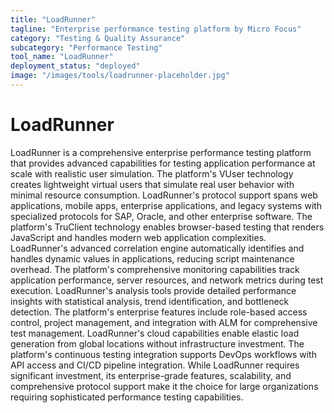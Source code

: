 ```yaml
---
title: "LoadRunner"
tagline: "Enterprise performance testing platform by Micro Focus"
category: "Testing & Quality Assurance"
subcategory: "Performance Testing"
tool_name: "LoadRunner"
deployment_status: "deployed"
image: "/images/tools/loadrunner-placeholder.jpg"
---
```


# LoadRunner

LoadRunner is a comprehensive enterprise performance testing platform that provides advanced capabilities for testing application performance at scale with realistic user simulation. The platform's VUser technology creates lightweight virtual users that simulate real user behavior with minimal resource consumption. LoadRunner's protocol support spans web applications, mobile apps, enterprise applications, and legacy systems with specialized protocols for SAP, Oracle, and other enterprise software. The platform's TruClient technology enables browser-based testing that renders JavaScript and handles modern web application complexities. LoadRunner's advanced correlation engine automatically identifies and handles dynamic values in applications, reducing script maintenance overhead. The platform's comprehensive monitoring capabilities track application performance, server resources, and network metrics during test execution. LoadRunner's analysis tools provide detailed performance insights with statistical analysis, trend identification, and bottleneck detection. The platform's enterprise features include role-based access control, project management, and integration with ALM for comprehensive test management. LoadRunner's cloud capabilities enable elastic load generation from global locations without infrastructure investment. The platform's continuous testing integration supports DevOps workflows with API access and CI/CD pipeline integration. While LoadRunner requires significant investment, its enterprise-grade features, scalability, and comprehensive protocol support make it the choice for large organizations requiring sophisticated performance testing capabilities.
